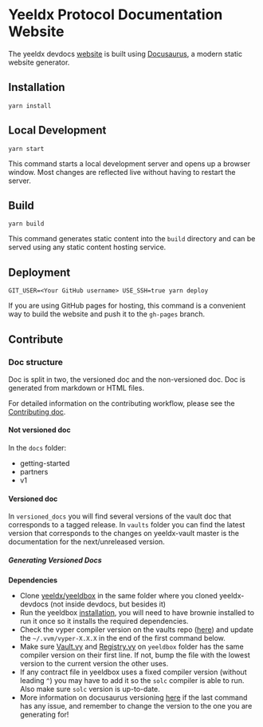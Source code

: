 # Yeeldx Protocol Documentation Website

The yeeldx devdocs [website](https://docs.yeeldx.com/) is built using [Docusaurus](https://docusaurus.io/), a modern static website generator.

## Installation

```console
yarn install
```

## Local Development

```console
yarn start
```

This command starts a local development server and opens up a browser window. Most changes are reflected live without having to restart the server.

## Build

```console
yarn build
```

This command generates static content into the `build` directory and can be served using any static content hosting service.

## Deployment

```console
GIT_USER=<Your GitHub username> USE_SSH=true yarn deploy
```

If you are using GitHub pages for hosting, this command is a convenient way to build the website and push it to the `gh-pages` branch.

## Contribute

### Doc structure

Doc is split in two, the versioned doc and the non-versioned doc.
Doc is generated from markdown or HTML files.

For detailed information on the contributing workflow, please see the [Contributing doc](CONTRIBUTING.md).

#### Not versioned doc

In the `docs` folder:

- getting-started
- partners
- v1

#### Versioned doc

In `versioned_docs` you will find several versions of the vault doc that corresponds to a tagged release. In `vaults` folder you can find the latest version that corresponds to the changes on yeeldx-vault master is the documentation for the next/unreleased version.

##### Generating Versioned Docs

**Dependencies**

- Clone [yeeldx/yeeldbox](https://github.com/yeeldx/yeeldbox) in the same folder where you cloned yeeldx-devdocs (not inside devdocs, but besides it)
- Run the yeeldbox [installation](https://github.com/yeeldx/yeeldbox#installation), you will need to have brownie installed to run it once so it installs the required dependencies.
- Check the vyper compiler version on the vaults repo ([here](https://github.com/yeeldx/yeeldbox/blob/master/contracts/Vault.vy#L1)) and update the `~/.vvm/vyper-X.X.X` in the end of the first command below.
- Make sure [Vault.vy](https://github.com/yeeldx/yeeldbox/blob/master/contracts/Vault.vy#L1) and [Registry.vy](https://github.com/yeeldx/yeeldbox/blob/master/contracts/Registry.vy#L1) on `yeeldbox` folder has the same compiler version on their first line. If not, bump the file with the lowest version to the current version the other uses.
- If any contract file in yeeldbox uses a fixed compiler version (without leading `^`) you may have to add it so the `solc` compiler is able to run. Also make sure `solc` version is up-to-date.
- More information on docusaurus versioning [here](https://docusaurus.io/docs/versioning#tagging-a-new-version) if the last command has any issue, and remember to change the version to the one you are generating for!
